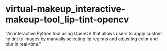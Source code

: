 # virtual-makeup_interactive-makeup-tool_lip-tint-opencv
"An interactive Python tool using OpenCV that allows users to apply custom lip tint to images by manually selecting lip regions and adjusting color and blur in real-time."
